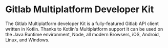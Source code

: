 # Gitlab Multiplatform Developer Kit

The Gitlab Multiplatform developer Kit is a fully-featured Gitlab API client written in Kotlin.
Thanks to Kotlin's Multiplatform support it can be used on the Java Runtime environment, Node,
all modern Browsers, iOS, Android, Linux, and Windows.
